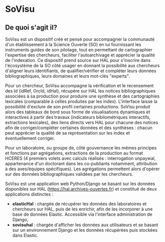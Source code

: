 SoVisu
======

## De quoi s'agit il?
SoVisu est un dispositif créé et pensé pour accompagner la communauté d'un établissement à la Science Ouverte (SO) en lui fournissant les instruments guides de son pilotage, tout en permettant de cartographier l'expertise des chercheurs, faciliter l'autoarchivage et apprécier la qualité de l'indexation. 
Ce dispositif prend source sur HAL pour s'inscrire dans l'écosystème de la SO côté usager en donnant la possibilité aux chercheurs d'aligner leurs identifiants, de qualifier/vérifier et compléter leurs données bibliographiques, leurs domaines et leurs mot-clés "experts".

Pour un chercheur, SoVisu accompagne la vérification et le recensement des Id (idRef, OrcId, idHal), récupère sur HAL les notices bibliographiques associées à sa production pour produire une synthèse et des cartographies lexicales (comparable à celles produites par les index). L'interface laisse la possibilité d'exclure de son profil certaines productions. SoVisu produit alors des tableaux de bord sous forme de visualisations dynamiques et interactives à partir des travaux (indicateurs bibliométriques interactifs, extractions lexicales), des liens directs vers HAL pour chacune des notices afin de corriger/compléter certaines données et des synthèses : chacun peut apprécier la qualité de sa représentation sur les index et éventuellement corriger.

Pour un laboratoire, ou groupe de, côté gouvernance les mêmes principes et fonctions par agrégations, extractions de la production au format HCERES (4 premiers volets avec calculs réalisés : interrogation unpaywal, appartenance d'un doctorant dans les co-publiants notamment, attribution à des axes/équipes spécifiques). Les agrégations permettent alors d'opérer sur des données bibliographiques validées par les chercheurs.

SoVisu est une application web Python/Django se basant sur les données disponibles sur HAL (https://hal.archives-ouvertes.fr) et constitué de deux applications distinctes :
  - **elasticHal** : chargée de récupérer les données des laboratoires et chercheurs sur HAL, puis de les enrichir, afin de les incorporer à une base de données Elastic. Accessible via l'interface administration de Django,
  - **sovisuhal** : chargée d'afficher les données aux utilisateurs et se basant sur un environnement Django et les données récupérées puis stockées dans Elastic.


